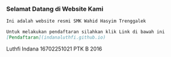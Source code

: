 ### Selamat Datang di Website Kami


```markdown
Ini adalah website resmi SMK Wahid Hasyim Trenggalek

Untuk melakukan pendaftaran silahkan klik Link di bawah ini
[Pendaftaran](indanaluthfi.github.io)

```


Luthfi Indana
16702251021
PTK B 2016
